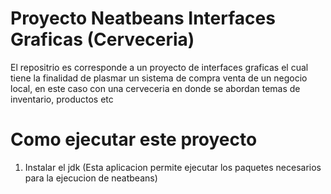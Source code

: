 # Proyecto Neatbeans Interfaces Graficas (Cerveceria)

El repositrio es corresponde a un proyecto de interfaces graficas el cual tiene la finalidad de plasmar un sistema de compra venta de un negocio local, en este caso con una cerveceria en donde se abordan temas de inventario, productos etc

# Como ejecutar este proyecto

1. Instalar el jdk (Esta aplicacion permite ejecutar los paquetes necesarios para la ejecucion de neatbeans)